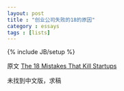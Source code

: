 ```yaml
---
layout: post
title : "创业公司失败的18的原因"
category : essays
tags : [lists]
---
```

{% include JB/setup %}

原文 [The 18 Mistakes That Kill Startups](http://www.paulgraham.com/startupmistakes.html)  

未找到中文版，求稿  
